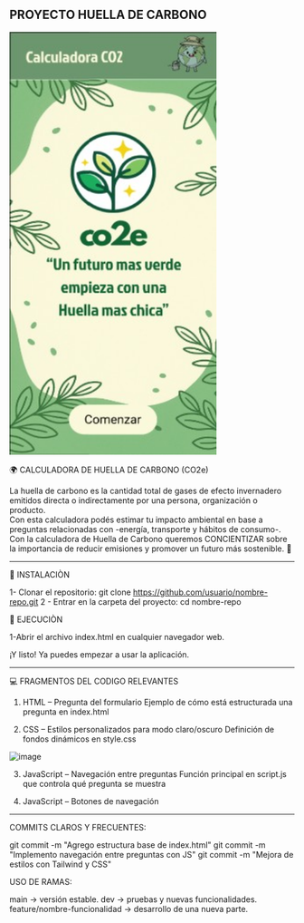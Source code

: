 PROYECTO HUELLA DE CARBONO
---------------------------------------------------------------------------------------------
<img width="366" height="746" alt="image" src="Muestra.jpg" />



🌍 CALCULADORA DE HUELLA DE CARBONO (CO2e)

La huella de carbono es la cantidad total de gases de efecto invernadero emitidos directa o indirectamente por una persona, organización o producto.  
Con esta calculadora podés estimar tu impacto ambiental en base a preguntas relacionadas con -energía, transporte y hábitos de consumo-.  
Con la calculadora de Huella de Carbono queremos CONCIENTIZAR sobre la importancia de reducir emisiones y promover un futuro más sostenible. 🌱



---------------------------------------------------------------------------------------------

🔹 INSTALACIÒN 

1- Clonar el repositorio:
git clone https://github.com/usuario/nombre-repo.git
2 - Entrar en la carpeta del proyecto:
cd nombre-repo

🔹 EJECUCIÒN

1-Abrir el archivo index.html en cualquier navegador web.

¡Y listo! Ya puedes empezar a usar la aplicación.

---------------------------------------------------------------------------------------------

💻 FRAGMENTOS DEL CODIGO RELEVANTES

1. HTML – Pregunta del formulario
   Ejemplo de cómo está estructurada una pregunta en index.html

2. CSS – Estilos personalizados para modo claro/oscuro
  Definición de fondos dinámicos en style.css
<img width="567" height="236" alt="image" src="https://github.com/user-attachments/assets/dc824e63-8d43-4f9d-a653-79be26a17d1e" />

3. JavaScript – Navegación entre preguntas
  Función principal en script.js que controla qué pregunta se muestra

4. JavaScript – Botones de navegación

---------------------------------------------------------------------------------------------

COMMITS CLAROS Y FRECUENTES:

git commit -m "Agrego estructura base de index.html"
git commit -m "Implemento navegación entre preguntas con JS"
git commit -m "Mejora de estilos con Tailwind y CSS"

USO DE RAMAS:

main → versión estable.
dev → pruebas y nuevas funcionalidades.
feature/nombre-funcionalidad → desarrollo de una nueva parte.






